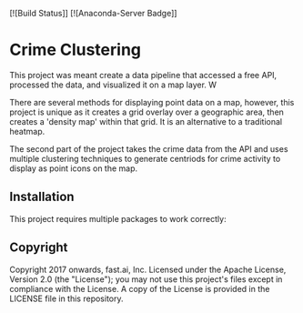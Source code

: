 [![Build Status]]
[![Anaconda-Server Badge]]

# Crime Clustering

This project was meant create a data pipeline that accessed a free API, processed the data, and visualized it on a map layer. W

There are several methods for displaying point data on a map, however, this project is unique as it creates a grid overlay over a geographic area, then creates a 'density map' within that grid. It is an alternative to a traditional heatmap. 

The second part of the project takes the crime data from the API and uses multiple clustering techniques to generate centriods for crime activity to display as point icons on the map.

## Installation

This project requires multiple packages to work correctly: 



## Copyright

Copyright 2017 onwards, fast.ai, Inc. Licensed under the Apache License, Version 2.0 (the "License"); you may not use this project's files except in compliance with the License. A copy of the License is provided in the LICENSE file in this repository.
